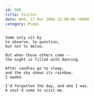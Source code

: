 ```yaml
---
id: 688
title: Visitor
date: Wed, 17 Mar 2004 12:00:00 +0000
category: Poems
---
```


    Some only sit by  
    to observe, to question,  
    but not to delve.

    But when those others come --  
    the night is filled with dancing.

    After candles go to sleep,  
    and the sky shows its rainbow,  
    I awake.

    I'd forgotten the day, and who I was.  
    A soul'd come to visit me.


